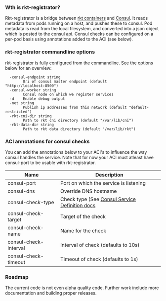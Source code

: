 ### Wth is rkt-registrator?
Rkt-registrator is a bridge between [rkt containers](https://coreos.com/rkt/) and [Consul](https://www.consul.io/). It reads metadata from pods running on a host, and pushes these to consul. Pod metadata is read from the local filesystem, and converted into a json object which is posted to the consul api. Consul checks can be configured on a per-pod basis using annotations added to the ACI (see below).

### rkt-registrator commandline options
rkt-registrator is fully configured from the commandline. See the options below for an overview:
```
  -consul-endpoint string
    	Uri of consul master endpoint (default "http://localhost:8500")
  -consul-worker string
    	Consul node on which we register services
  -d	Enable debug output
  -net string
    	Publish ip addresses from this network (default "default-restricted")
  -rkt-cni-dir string
    	Path to rkt cni directory (default "/var/lib/cni")
  -rkt-data-dir string
    	Path to rkt data directory (default "/var/lib/rkt")

```

### ACI annotations for consul checks
You can add the annotations below to your ACI's to influence the way consul handles the service. Note that for now your ACI must atleast have consul-port to be usable with rkt-registrator.

 Name | Description
  --- | ---
 consul-port | Port on which the service is listening
 consul-dns | Override DNS hostname
 consul-check-type | Check type (See [Consul Service Definition docs](https://www.consul.io/docs/agent/services.html)
 consul-check-target | Target of the check
 consul-check-name | Name for the check
 consul-check-interval | Interval of check (defaults to 10s)
 consul-check-timeout | Timeout of check (defaults to 1s)

### Roadmap
The current code is not even alpha quality code. Further work include more documentation and building proper releases.
